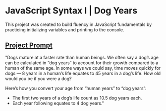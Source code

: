 # JavaScript Syntax I | Dog Years
This project was created to build fluency in JavaScript fundamentals by practicing initializing variables and printing to the console.

## [Project Prompt](https://www.codecademy.com/paths/full-stack-engineer-career-path/tracks/fscp-javascript-syntax-part-i/modules/fecp-learn-javascript-syntax-introduction/projects/dog-years-javascript)
"Dogs mature at a faster rate than human beings. We often say a dog’s age can be calculated in “dog years” to account for their growth compared to a human of the same age. In some ways we could say, time moves quickly for dogs — 8 years in a human’s life equates to 45 years in a dog’s life. How old would you be if you were a dog?

Here’s how you convert your age from “human years” to “dog years”:

  * The first two years of a dog’s life count as 10.5 dog years each.
  * Each year following equates to 4 dog years."
